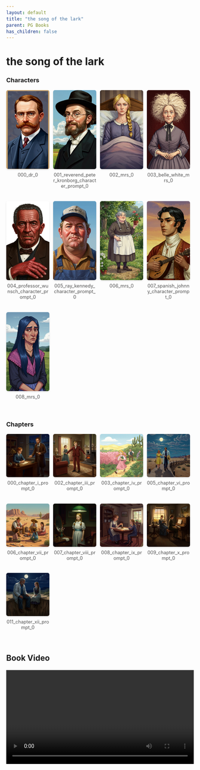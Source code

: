 ```yaml
---
layout: default
title: "the song of the lark"
parent: PG Books
has_children: false
---
```



<style>
.image-gallery {
  display: flex;
  flex-wrap: wrap;
  justify-content: space-between;
  margin-bottom: 20px;
}

.image-row {
  display: flex;
  justify-content: flex-start;
  width: 100%;
  margin-bottom: 20px;
}

.image-item {
  width: 23%;
  margin-right: 2%;
  text-align: center;
}

.image-item:last-child {
  margin-right: 0;
}

.image-item img {
  width: 100%;
  height: auto;
  object-fit: cover;
  border-radius: 5px;
  box-shadow: 0 2px 4px rgba(0,0,0,0.1);
}

.image-item p {
  margin-top: 5px;
  font-size: 0.9em;
  color: #555;
}

.video-container {
  margin: 20px 0;
}
</style>


# the song of the lark

<h3>Characters</h3>
<div class="image-gallery">
<div class="image-row">
  <div class="image-item">
    <img src="../../assets/pg_books_ai_generated_photos/the_song_of_the_lark/characters/000_dr_0.png" alt="000_dr_0">
    <p>000_dr_0</p>
  </div>
  <div class="image-item">
    <img src="../../assets/pg_books_ai_generated_photos/the_song_of_the_lark/characters/001_reverend_peter_kronborg_character_prompt_0.png" alt="001_reverend_peter_kronborg_character_prompt_0">
    <p>001_reverend_peter_kronborg_character_prompt_0</p>
  </div>
  <div class="image-item">
    <img src="../../assets/pg_books_ai_generated_photos/the_song_of_the_lark/characters/002_mrs_0.png" alt="002_mrs_0">
    <p>002_mrs_0</p>
  </div>
  <div class="image-item">
    <img src="../../assets/pg_books_ai_generated_photos/the_song_of_the_lark/characters/003_belle_white_mrs_0.png" alt="003_belle_white_mrs_0">
    <p>003_belle_white_mrs_0</p>
  </div>
</div>
<div class="image-row">
  <div class="image-item">
    <img src="../../assets/pg_books_ai_generated_photos/the_song_of_the_lark/characters/004_professor_wunsch_character_prompt_0.png" alt="004_professor_wunsch_character_prompt_0">
    <p>004_professor_wunsch_character_prompt_0</p>
  </div>
  <div class="image-item">
    <img src="../../assets/pg_books_ai_generated_photos/the_song_of_the_lark/characters/005_ray_kennedy_character_prompt_0.png" alt="005_ray_kennedy_character_prompt_0">
    <p>005_ray_kennedy_character_prompt_0</p>
  </div>
  <div class="image-item">
    <img src="../../assets/pg_books_ai_generated_photos/the_song_of_the_lark/characters/006_mrs_0.png" alt="006_mrs_0">
    <p>006_mrs_0</p>
  </div>
  <div class="image-item">
    <img src="../../assets/pg_books_ai_generated_photos/the_song_of_the_lark/characters/007_spanish_johnny_character_prompt_0.png" alt="007_spanish_johnny_character_prompt_0">
    <p>007_spanish_johnny_character_prompt_0</p>
  </div>
</div>
<div class="image-row">
  <div class="image-item">
    <img src="../../assets/pg_books_ai_generated_photos/the_song_of_the_lark/characters/008_mrs_0.png" alt="008_mrs_0">
    <p>008_mrs_0</p>
  </div>
</div>
</div>

<h3>Chapters</h3>
<div class="image-gallery">
<div class="image-row">
  <div class="image-item">
    <img src="../../assets/pg_books_ai_generated_photos/the_song_of_the_lark/chapters/000_chapter_i_prompt_0.png" alt="000_chapter_i_prompt_0">
    <p>000_chapter_i_prompt_0</p>
  </div>
  <div class="image-item">
    <img src="../../assets/pg_books_ai_generated_photos/the_song_of_the_lark/chapters/002_chapter_iii_prompt_0.png" alt="002_chapter_iii_prompt_0">
    <p>002_chapter_iii_prompt_0</p>
  </div>
  <div class="image-item">
    <img src="../../assets/pg_books_ai_generated_photos/the_song_of_the_lark/chapters/003_chapter_iv_prompt_0.png" alt="003_chapter_iv_prompt_0">
    <p>003_chapter_iv_prompt_0</p>
  </div>
  <div class="image-item">
    <img src="../../assets/pg_books_ai_generated_photos/the_song_of_the_lark/chapters/005_chapter_vi_prompt_0.png" alt="005_chapter_vi_prompt_0">
    <p>005_chapter_vi_prompt_0</p>
  </div>
</div>
<div class="image-row">
  <div class="image-item">
    <img src="../../assets/pg_books_ai_generated_photos/the_song_of_the_lark/chapters/006_chapter_vii_prompt_0.png" alt="006_chapter_vii_prompt_0">
    <p>006_chapter_vii_prompt_0</p>
  </div>
  <div class="image-item">
    <img src="../../assets/pg_books_ai_generated_photos/the_song_of_the_lark/chapters/007_chapter_viii_prompt_0.png" alt="007_chapter_viii_prompt_0">
    <p>007_chapter_viii_prompt_0</p>
  </div>
  <div class="image-item">
    <img src="../../assets/pg_books_ai_generated_photos/the_song_of_the_lark/chapters/008_chapter_ix_prompt_0.png" alt="008_chapter_ix_prompt_0">
    <p>008_chapter_ix_prompt_0</p>
  </div>
  <div class="image-item">
    <img src="../../assets/pg_books_ai_generated_photos/the_song_of_the_lark/chapters/009_chapter_x_prompt_0.png" alt="009_chapter_x_prompt_0">
    <p>009_chapter_x_prompt_0</p>
  </div>
</div>
<div class="image-row">
  <div class="image-item">
    <img src="../../assets/pg_books_ai_generated_photos/the_song_of_the_lark/chapters/011_chapter_xii_prompt_0.png" alt="011_chapter_xii_prompt_0">
    <p>011_chapter_xii_prompt_0</p>
  </div>
</div>
</div>

<h2>Book Video</h2>
<div class="video-container">
  <video controls width="100%">
    <source src="../../assets/pg_books_ai_generated_videos/the_song_of_the_lark.mp4" type="video/mp4">
    Your browser does not support the video tag.
  </video>
</div>

